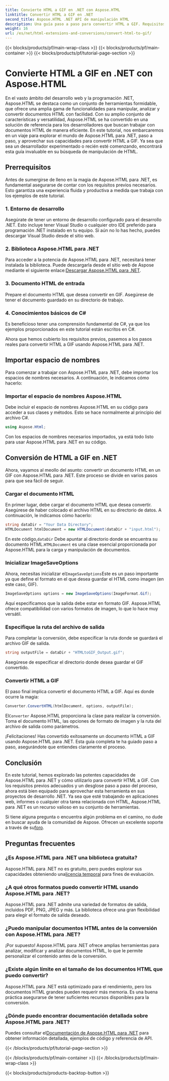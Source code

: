 ```yaml
---
title: Convierte HTML a GIF en .NET con Aspose.HTML
linktitle: Convertir HTML a GIF en .NET
second_title: Aspose.HTML .NET API de manipulación HTML
description: Una guía paso a paso para convertir HTML a GIF. Requisitos previos, ejemplos de código, preguntas frecuentes y mucho más. Optimice su manipulación de HTML con Aspose.HTML.
weight: 16
url: /es/net/html-extensions-and-conversions/convert-html-to-gif/
---
```


{{< blocks/products/pf/main-wrap-class >}}
{{< blocks/products/pf/main-container >}}
{{< blocks/products/pf/tutorial-page-section >}}

# Convierte HTML a GIF en .NET con Aspose.HTML


En el vasto ámbito del desarrollo web y la programación .NET, Aspose.HTML se destaca como un conjunto de herramientas formidable, que ofrece una amplia gama de funcionalidades para manipular, analizar y convertir documentos HTML con facilidad. Con su amplio conjunto de características y versatilidad, Aspose.HTML se ha convertido en una solución de referencia para los desarrolladores que buscan trabajar con documentos HTML de manera eficiente. En este tutorial, nos embarcaremos en un viaje para explorar el mundo de Aspose.HTML para .NET, paso a paso, y aprovechar sus capacidades para convertir HTML a GIF. Ya sea que sea un desarrollador experimentado o recién esté comenzando, encontrará esta guía invaluable en su búsqueda de manipulación de HTML.

## Prerrequisitos

Antes de sumergirse de lleno en la magia de Aspose.HTML para .NET, es fundamental asegurarse de contar con los requisitos previos necesarios. Esto garantiza una experiencia fluida y productiva a medida que trabaja con los ejemplos de este tutorial.

### 1. Entorno de desarrollo

Asegúrate de tener un entorno de desarrollo configurado para el desarrollo .NET. Esto incluye tener Visual Studio o cualquier otro IDE preferido para programación .NET instalado en tu equipo. Si aún no lo has hecho, puedes descargar Visual Studio desde el sitio web.

### 2. Biblioteca Aspose.HTML para .NET

 Para acceder a la potencia de Aspose.HTML para .NET, necesitará tener instalada la biblioteca. Puede descargarla desde el sitio web de Aspose mediante el siguiente enlace:[Descargar Aspose.HTML para .NET](https://releases.aspose.com/html/net/).

### 3. Documento HTML de entrada

Prepare el documento HTML que desea convertir en GIF. Asegúrese de tener el documento guardado en su directorio de trabajo.

### 4. Conocimientos básicos de C#

Es beneficioso tener una comprensión fundamental de C#, ya que los ejemplos proporcionados en este tutorial están escritos en C#.

Ahora que hemos cubierto los requisitos previos, pasemos a los pasos reales para convertir HTML a GIF usando Aspose.HTML para .NET.

## Importar espacio de nombres

Para comenzar a trabajar con Aspose.HTML para .NET, debe importar los espacios de nombres necesarios. A continuación, le indicamos cómo hacerlo:

### Importar el espacio de nombres Aspose.HTML

Debe incluir el espacio de nombres Aspose.HTML en su código para acceder a sus clases y métodos. Esto se hace normalmente al principio del archivo C#.

```csharp
using Aspose.Html;
```

Con los espacios de nombres necesarios importados, ya está todo listo para usar Aspose.HTML para .NET en su código.

## Conversión de HTML a GIF en .NET

Ahora, vayamos al meollo del asunto: convertir un documento HTML en un GIF con Aspose.HTML para .NET. Este proceso se divide en varios pasos para que sea fácil de seguir.

### Cargar el documento HTML

En primer lugar, debe cargar el documento HTML que desea convertir. Asegúrese de haber colocado el archivo HTML en su directorio de datos. A continuación, le indicamos cómo hacerlo:

```csharp
string dataDir = "Your Data Directory";
HTMLDocument htmlDocument = new HTMLDocument(dataDir + "input.html");
```

 En este código,`dataDir` Debe apuntar al directorio donde se encuentra su documento HTML.`HTMLDocument` es una clase esencial proporcionada por Aspose.HTML para la carga y manipulación de documentos.

### Inicializar ImageSaveOptions

 Ahora, necesitas inicializar el`ImageSaveOptions`Este es un paso importante ya que define el formato en el que desea guardar el HTML como imagen (en este caso, GIF).

```csharp
ImageSaveOptions options = new ImageSaveOptions(ImageFormat.Gif);
```

Aquí especificamos que la salida debe estar en formato GIF. Aspose.HTML ofrece compatibilidad con varios formatos de imagen, lo que lo hace muy versátil.

### Especifique la ruta del archivo de salida

Para completar la conversión, debe especificar la ruta donde se guardará el archivo GIF de salida.

```csharp
string outputFile = dataDir + "HTMLtoGIF_Output.gif";
```

Asegúrese de especificar el directorio donde desea guardar el GIF convertido.

### Convertir HTML a GIF

El paso final implica convertir el documento HTML a GIF. Aquí es donde ocurre la magia:

```csharp
Converter.ConvertHTML(htmlDocument, options, outputFile);
```

 El`Converter` Aspose.HTML proporciona la clase para realizar la conversión. Toma el documento HTML, las opciones de formato de imagen y la ruta del archivo de salida como parámetros.

¡Felicitaciones! Has convertido exitosamente un documento HTML a GIF usando Aspose.HTML para .NET. Esta guía completa te ha guiado paso a paso, asegurándote que entiendes claramente el proceso.

## Conclusión

En este tutorial, hemos explorado las potentes capacidades de Aspose.HTML para .NET y cómo utilizarlo para convertir HTML a GIF. Con los requisitos previos adecuados y un desglose paso a paso del proceso, ahora está bien equipado para aprovechar esta herramienta en sus proyectos de desarrollo .NET. Ya sea que esté trabajando en aplicaciones web, informes o cualquier otra tarea relacionada con HTML, Aspose.HTML para .NET es un recurso valioso en su conjunto de herramientas.

 Si tiene alguna pregunta o encuentra algún problema en el camino, no dude en buscar ayuda de la comunidad de Aspose. Ofrecen un excelente soporte a través de su[foro](https://forum.aspose.com/).

## Preguntas frecuentes

### ¿Es Aspose.HTML para .NET una biblioteca gratuita?
 Aspose.HTML para .NET no es gratuito, pero puedes explorar sus capacidades obteniendo una[licencia temporal](https://purchase.aspose.com/temporary-license/) para fines de evaluación.

### ¿A qué otros formatos puedo convertir HTML usando Aspose.HTML para .NET?
Aspose.HTML para .NET admite una variedad de formatos de salida, incluidos PDF, PNG, JPEG y más. La biblioteca ofrece una gran flexibilidad para elegir el formato de salida deseado.

### ¿Puedo manipular documentos HTML antes de la conversión con Aspose.HTML para .NET?
¡Por supuesto! Aspose.HTML para .NET ofrece amplias herramientas para analizar, modificar y analizar documentos HTML, lo que le permite personalizar el contenido antes de la conversión.

### ¿Existe algún límite en el tamaño de los documentos HTML que puedo convertir?
Aspose.HTML para .NET está optimizado para el rendimiento, pero los documentos HTML grandes pueden requerir más memoria. Es una buena práctica asegurarse de tener suficientes recursos disponibles para la conversión.

### ¿Dónde puedo encontrar documentación detallada sobre Aspose.HTML para .NET?
 Puedes consultar el[Documentación de Aspose.HTML para .NET](https://reference.aspose.com/html/net/) para obtener información detallada, ejemplos de código y referencia de API.

{{< /blocks/products/pf/tutorial-page-section >}}

{{< /blocks/products/pf/main-container >}}
{{< /blocks/products/pf/main-wrap-class >}}

{{< blocks/products/products-backtop-button >}}
